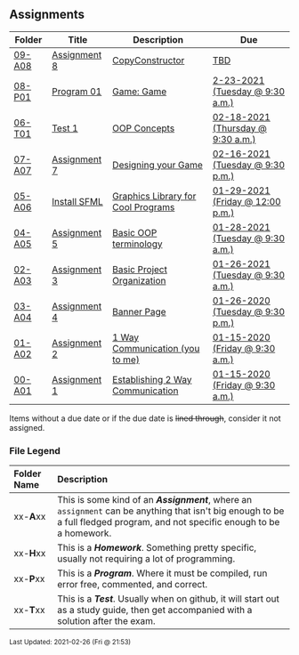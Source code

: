 ## Assignments

| Folder | Title | Description | Due |
|-----|-----|-----|-----|
| <a href="https://github.com/rugbyprof/2143-Object-Oriented-Programming/tree/master/Assignments/09-A08">09-A08</a> | <a href="https://github.com/rugbyprof/2143-Object-Oriented-Programming/tree/master/Assignments/09-A08"> Assignment 8 </a> | <a href="https://github.com/rugbyprof/2143-Object-Oriented-Programming/tree/master/Assignments/09-A08"> CopyConstructor</a> | <a href="https://github.com/rugbyprof/2143-Object-Oriented-Programming/tree/master/Assignments/09-A08"> TBD</a> |
| <a href="https://github.com/rugbyprof/2143-Object-Oriented-Programming/tree/master/Assignments/08-P01">08-P01</a> | <a href="https://github.com/rugbyprof/2143-Object-Oriented-Programming/tree/master/Assignments/08-P01"> Program 01 </a> | <a href="https://github.com/rugbyprof/2143-Object-Oriented-Programming/tree/master/Assignments/08-P01"> Game: Game</a> | <a href="https://github.com/rugbyprof/2143-Object-Oriented-Programming/tree/master/Assignments/08-P01"> 2-23-2021 (Tuesday @ 9:30 a.m.)</a> |
| <a href="https://github.com/rugbyprof/2143-Object-Oriented-Programming/tree/master/Assignments/06-T01">06-T01</a> | <a href="https://github.com/rugbyprof/2143-Object-Oriented-Programming/tree/master/Assignments/06-T01"> Test 1 </a> | <a href="https://github.com/rugbyprof/2143-Object-Oriented-Programming/tree/master/Assignments/06-T01"> OOP Concepts</a> | <a href="https://github.com/rugbyprof/2143-Object-Oriented-Programming/tree/master/Assignments/06-T01"> 02-18-2021 (Thursday @ 9:30 a.m.)</a> |
| <a href="https://github.com/rugbyprof/2143-Object-Oriented-Programming/tree/master/Assignments/07-A07">07-A07</a> | <a href="https://github.com/rugbyprof/2143-Object-Oriented-Programming/tree/master/Assignments/07-A07"> Assignment 7 </a> | <a href="https://github.com/rugbyprof/2143-Object-Oriented-Programming/tree/master/Assignments/07-A07"> Designing your Game</a> | <a href="https://github.com/rugbyprof/2143-Object-Oriented-Programming/tree/master/Assignments/07-A07"> 02-16-2021 (Tuesday @ 9:30 p.m.)</a> |
| <a href="https://github.com/rugbyprof/2143-Object-Oriented-Programming/tree/master/Assignments/05-A06">05-A06</a> | <a href="https://github.com/rugbyprof/2143-Object-Oriented-Programming/tree/master/Assignments/05-A06"> Install SFML </a> | <a href="https://github.com/rugbyprof/2143-Object-Oriented-Programming/tree/master/Assignments/05-A06"> Graphics Library for Cool Programs</a> | <a href="https://github.com/rugbyprof/2143-Object-Oriented-Programming/tree/master/Assignments/05-A06"> 01-29-2021 (Friday @ 12:00 p.m.)</a> |
| <a href="https://github.com/rugbyprof/2143-Object-Oriented-Programming/tree/master/Assignments/04-A05">04-A05</a> | <a href="https://github.com/rugbyprof/2143-Object-Oriented-Programming/tree/master/Assignments/04-A05"> Assignment 5 </a> | <a href="https://github.com/rugbyprof/2143-Object-Oriented-Programming/tree/master/Assignments/04-A05"> Basic OOP terminology</a> | <a href="https://github.com/rugbyprof/2143-Object-Oriented-Programming/tree/master/Assignments/04-A05"> 01-28-2021 (Tuesday @ 9:30 a.m.)</a> |
| <a href="https://github.com/rugbyprof/2143-Object-Oriented-Programming/tree/master/Assignments/02-A03">02-A03</a> | <a href="https://github.com/rugbyprof/2143-Object-Oriented-Programming/tree/master/Assignments/02-A03"> Assignment 3 </a> | <a href="https://github.com/rugbyprof/2143-Object-Oriented-Programming/tree/master/Assignments/02-A03"> Basic Project Organization</a> | <a href="https://github.com/rugbyprof/2143-Object-Oriented-Programming/tree/master/Assignments/02-A03"> 01-26-2021 (Tuesday @ 9:30 a.m.)</a> |
| <a href="https://github.com/rugbyprof/2143-Object-Oriented-Programming/tree/master/Assignments/03-A04">03-A04</a> | <a href="https://github.com/rugbyprof/2143-Object-Oriented-Programming/tree/master/Assignments/03-A04"> Assignment 4 </a> | <a href="https://github.com/rugbyprof/2143-Object-Oriented-Programming/tree/master/Assignments/03-A04"> Banner Page</a> | <a href="https://github.com/rugbyprof/2143-Object-Oriented-Programming/tree/master/Assignments/03-A04"> 01-26-2020 (Tuesday @ 9:30 p.m.)</a> |
| <a href="https://github.com/rugbyprof/2143-Object-Oriented-Programming/tree/master/Assignments/01-A02">01-A02</a> | <a href="https://github.com/rugbyprof/2143-Object-Oriented-Programming/tree/master/Assignments/01-A02"> Assignment 2 </a> | <a href="https://github.com/rugbyprof/2143-Object-Oriented-Programming/tree/master/Assignments/01-A02"> 1 Way Communication (you to me)</a> | <a href="https://github.com/rugbyprof/2143-Object-Oriented-Programming/tree/master/Assignments/01-A02"> 01-15-2020 (Friday @ 9:30 a.m.)</a> |
| <a href="https://github.com/rugbyprof/2143-Object-Oriented-Programming/tree/master/Assignments/00-A01">00-A01</a> | <a href="https://github.com/rugbyprof/2143-Object-Oriented-Programming/tree/master/Assignments/00-A01"> Assignment 1 </a> | <a href="https://github.com/rugbyprof/2143-Object-Oriented-Programming/tree/master/Assignments/00-A01"> Establishing 2 Way Communication</a> | <a href="https://github.com/rugbyprof/2143-Object-Oriented-Programming/tree/master/Assignments/00-A01"> 01-15-2020 (Friday @ 9:30 a.m.)</a> |

Items without a due date or if the due date is ~~lined through~~, consider it not assigned.
### File Legend

| Folder Name | Description |
|:-----------|:-------------|
|xx-**A**xx | This is some kind of an ***Assignment***, where an `assignment` can be anything that isn't big enough to be a full fledged program, and not specific enough to be a homework. |
|xx-**H**xx | This is a ***Homework***. Something pretty specific, usually not requiring a lot of programming. |
|xx-**P**xx | This is a ***Program***. Where it must be compiled, run error free, commented, and correct. |
|xx-**T**xx | This is a ***Test***. Usually when on github, it will start out as a study guide, then get accompanied with a solution after the exam. |

<sup>Last Updated: 2021-02-26 (Fri @ 21:53)</sup>